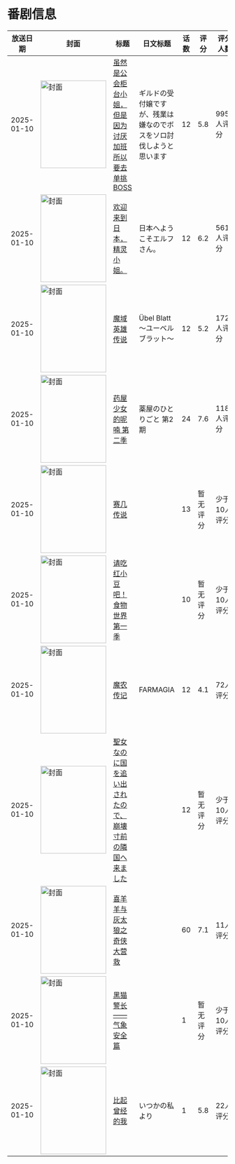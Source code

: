 # 番剧信息

|放送日期|封面|标题|日文标题|话数|评分|评分人数|
|---|---|---|---|---|---|---|
|2025-01-10|<img src="https://lain.bgm.tv/pic/cover/c/8f/8a/445827_L6Zh0.jpg" alt="封面" style="width:150px;height:200px;object-fit:cover;">|[虽然是公会柜台小姐，但是因为讨厌加班所以要去单挑BOSS](https://bangumi.tv/subject/445827)|ギルドの受付嬢ですが、残業は嫌なのでボスをソロ討伐しようと思います|12|5.8|995人评分|
|2025-01-10|<img src="https://lain.bgm.tv/pic/cover/c/ca/22/472661_hjrMm.jpg" alt="封面" style="width:150px;height:200px;object-fit:cover;">|[欢迎来到日本，精灵小姐。](https://bangumi.tv/subject/472661)|日本へようこそエルフさん。|12|6.2|561人评分|
|2025-01-10|<img src="https://lain.bgm.tv/pic/cover/c/ab/e8/481649_rMVIg.jpg" alt="封面" style="width:150px;height:200px;object-fit:cover;">|[魔域英雄传说](https://bangumi.tv/subject/481649)|Übel Blatt～ユーベルブラット～|12|5.2|172人评分|
|2025-01-10|<img src="https://lain.bgm.tv/pic/cover/c/9e/b3/486347_jKVqi.jpg" alt="封面" style="width:150px;height:200px;object-fit:cover;">|[药屋少女的呢喃 第二季](https://bangumi.tv/subject/486347)|薬屋のひとりごと 第2期|24|7.6|1188人评分|
|2025-01-10|<img src="https://lain.bgm.tv/pic/cover/c/46/d7/493752_jF1F5.jpg" alt="封面" style="width:150px;height:200px;object-fit:cover;">|[赛几传说](https://bangumi.tv/subject/493752)||13|暂无评分|少于10人评分|
|2025-01-10|<img src="https://lain.bgm.tv/pic/cover/c/99/a2/497978_2seOE.jpg" alt="封面" style="width:150px;height:200px;object-fit:cover;">|[请吃红小豆吧！食物世界 第一季](https://bangumi.tv/subject/497978)||10|暂无评分|少于10人评分|
|2025-01-10|<img src="https://lain.bgm.tv/pic/cover/c/fe/59/500356_5grvt.jpg" alt="封面" style="width:150px;height:200px;object-fit:cover;">|[魔农传记](https://bangumi.tv/subject/500356)|FARMAGIA|12|4.1|72人评分|
|2025-01-10|<img src="https://lain.bgm.tv/pic/cover/c/c0/b0/522531_1143V.jpg" alt="封面" style="width:150px;height:200px;object-fit:cover;">|[聖女なのに国を追い出されたので、崩壊寸前の隣国へ来ました](https://bangumi.tv/subject/522531)||12|暂无评分|少于10人评分|
|2025-01-10|<img src="https://lain.bgm.tv/pic/cover/c/ad/eb/529532_xk91C.jpg" alt="封面" style="width:150px;height:200px;object-fit:cover;">|[喜羊羊与灰太狼之奇侠大营救](https://bangumi.tv/subject/529532)||60|7.1|11人评分|
|2025-01-10|<img src="https://lain.bgm.tv/pic/cover/c/01/0f/532397_S69WS.jpg" alt="封面" style="width:150px;height:200px;object-fit:cover;">|[黑猫警长——气象安全篇](https://bangumi.tv/subject/532397)||1|暂无评分|少于10人评分|
|2025-01-10|<img src="https://lain.bgm.tv/pic/cover/c/36/ea/532446_zp2VU.jpg" alt="封面" style="width:150px;height:200px;object-fit:cover;">|[比起曾经的我](https://bangumi.tv/subject/532446)|いつかの私より|1|5.8|22人评分|
